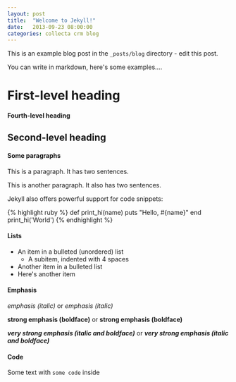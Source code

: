 ```yaml
---
layout: post
title:  "Welcome to Jekyll!"
date:   2013-09-23 08:00:00
categories: collecta crm blog
---
```


This is an example blog post in the `_posts/blog` directory - edit this post.

You can write in markdown, here's some examples....

# First-level heading #

#### Fourth-level heading ####

## Second-level heading ##

#### Some paragraphs ####

This is a paragraph. It has two sentences.

This is another paragraph. It also has 
two sentences.

Jekyll also offers powerful support for code snippets:

{% highlight ruby %}
def print_hi(name)
  puts "Hello, #{name}"
end
print_hi('World')
{% endhighlight %}

#### Lists ####

* An item in a bulleted (unordered) list
    + A subitem, indented with 4 spaces
* Another item in a bulleted list
* Here's another item

#### Emphasis ####

*emphasis (italic)* or _emphasis (italic)_

**strong emphasis (boldface)** or __strong emphasis (boldface)__

***very strong emphasis (italic and boldface)*** or ___very strong emphasis (italic and boldface)___ 


#### Code ####

Some text with `some code` inside
